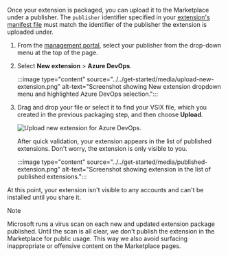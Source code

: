 Once your extension is packaged, you can upload it to the Marketplace under a publisher. The `publisher` identifier specified in your [extension's manifest file](../../develop/manifest.md) must match the identifier of the publisher the extension is uploaded under.

1. From the [management portal](https://aka.ms/vsmarketplace-manage), select your publisher from the drop-down menu at the top of the page.

2. Select **New extension** > **Azure DevOps**.

    :::image type="content" source="../../get-started/media/upload-new-extension.png" alt-text="Screenshot showing New extension  dropdown menu and highlighted Azure DevOps selection.":::

3. Drag and drop your file or select it to find your VSIX file, which you created in the previous packaging step, and then choose **Upload**.

   ![Upload new extension for Azure DevOps.](../../get-started/media/upload-new-extension2.png)

   After quick validation, your extension appears in the list of published extensions. Don't worry, the extension is only visible to you.

    :::image type="content" source="../../get-started/media/published-extension.png" alt-text="Screenshot showing extension in the list of published extensions."::: 

At this point, your extension isn't visible to any accounts and can't be installed until you share it.

> [!NOTE]
> Microsoft runs a virus scan on each new and updated extension package published. Until the scan is all clear, we don't publish the extension in the Marketplace for public usage. This way we also avoid surfacing inappropriate or offensive content on the Marketplace pages.
